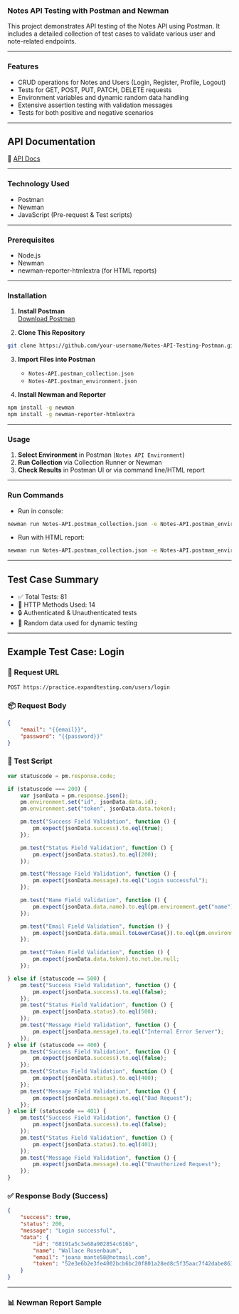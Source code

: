 ### **Notes API Testing with Postman and Newman**

This project demonstrates API testing of the Notes API using Postman. It includes a detailed collection of test cases to validate various user and note-related endpoints.

---

### **Features**

- CRUD operations for Notes and Users (Login, Register, Profile, Logout)
- Tests for GET, POST, PUT, PATCH, DELETE requests
- Environment variables and dynamic random data handling
- Extensive assertion testing with validation messages
- Tests for both positive and negative scenarios

---

## **API Documentation**  
🔗 [API Docs](https://practice.expandtesting.com/notes/api/api-docs/)

---

### **Technology Used**

- Postman  
- Newman  
- JavaScript (Pre-request & Test scripts)

---

### **Prerequisites**

- Node.js  
- Newman  
- newman-reporter-htmlextra (for HTML reports)

---

### **Installation**

1. **Install Postman**  
   [Download Postman](https://www.postman.com/downloads/)

2. **Clone This Repository**
```bash
git clone https://github.com/your-username/Notes-API-Testing-Postman.git
```

3. **Import Files into Postman**
   - `Notes-API.postman_collection.json`
   - `Notes-API.postman_environment.json`

4. **Install Newman and Reporter**
```bash
npm install -g newman
npm install -g newman-reporter-htmlextra
```

---

### **Usage**

1. **Select Environment** in Postman (`Notes API Environment`)
2. **Run Collection** via Collection Runner or Newman
3. **Check Results** in Postman UI or via command line/HTML report

---

### **Run Commands**

- Run in console:
```bash
newman run Notes-API.postman_collection.json -e Notes-API.postman_environment.json
```

- Run with HTML report:
```bash
newman run Notes-API.postman_collection.json -e Notes-API.postman_environment.json -r cli,htmlextra
```

---

## **Test Case Summary**

- ✅ Total Tests: 81  
- 🔁 HTTP Methods Used: 14  
- 🔒 Authenticated & Unauthenticated tests  
- 🎲 Random data used for dynamic testing

---

## **Example Test Case: Login**

### 🔗 Request URL  
```http
POST https://practice.expandtesting.com/users/login
```

### 📦 Request Body
```json
{
    "email": "{{email}}",
    "password": "{{password}}"
}
```

### 🧪 Test Script
```javascript
var statuscode = pm.response.code;

if (statuscode === 200) {
    var jsonData = pm.response.json();
    pm.environment.set("id", jsonData.data.id);
    pm.environment.set("token", jsonData.data.token);

    pm.test("Success Field Validation", function () {
        pm.expect(jsonData.success).to.eql(true);
    });

    pm.test("Status Field Validation", function () {
        pm.expect(jsonData.status).to.eql(200);
    });

    pm.test("Message Field Validation", function () {
        pm.expect(jsonData.message).to.eql("Login successful");
    });

    pm.test("Name Field Validation", function () {
        pm.expect(jsonData.data.name).to.eql(pm.environment.get("name"));
    });

    pm.test("Email Field Validation", function () {
        pm.expect(jsonData.data.email.toLowerCase()).to.eql(pm.environment.get("email").toLowerCase());
    });

    pm.test("Token Field Validation", function () {
        pm.expect(jsonData.data.token).to.not.be.null;
    });

} else if (statuscode == 500) {
    pm.test("Success Field Validation", function () {
        pm.expect(jsonData.success).to.eql(false);
    });
    pm.test("Status Field Validation", function () {
        pm.expect(jsonData.status).to.eql(500);
    });
    pm.test("Message Field Validation", function () {
        pm.expect(jsonData.message).to.eql("Internal Error Server");
    });
} else if (statuscode == 400) {
    pm.test("Success Field Validation", function () {
        pm.expect(jsonData.success).to.eql(false);
    });
    pm.test("Status Field Validation", function () {
        pm.expect(jsonData.status).to.eql(400);
    });
    pm.test("Message Field Validation", function () {
        pm.expect(jsonData.message).to.eql("Bad Request");
    });
} else if (statuscode == 401) {
    pm.test("Success Field Validation", function () {
        pm.expect(jsonData.success).to.eql(false);
    });
    pm.test("Status Field Validation", function () {
        pm.expect(jsonData.status).to.eql(401);
    });
    pm.test("Message Field Validation", function () {
        pm.expect(jsonData.message).to.eql("Unauthorized Request");
    });
}
```

### ✅ Response Body (Success)
```json
{
    "success": true,
    "status": 200,
    "message": "Login successful",
    "data": {
        "id": "68191a5c3e68a902854c616b",
        "name": "Wallace Rosenbaum",
        "email": "joana_mante58@hotmail.com",
        "token": "52e3e6b2e3fe4002bcb6bc20f801a28ed8c5f35aac7f42dabe863c42311af589"
    }
}
```

---

### 📊 Newman Report Sample  
